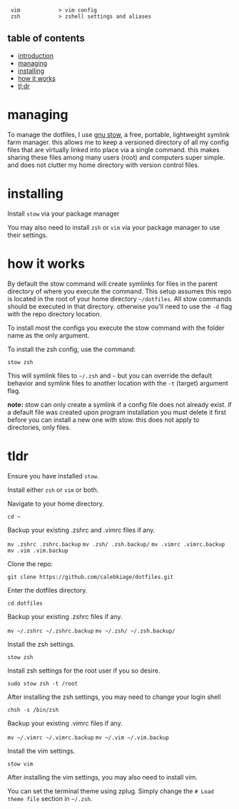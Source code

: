 ```
 vim            > vim config
 zsh            > zshell settings and aliases
```
## table of contents

 - [introduction](#dotfiles)
 - [managing](#managing)
 - [installing](#installing)
 - [how it works](#how-it-works)
 - [tl;dr](#tldr)

# managing
To manage the dotfiles, I use [gnu stow](http://www.gnu.org/software/stow/), a free, portable, lightweight symlink farm manager. this allows me to keep a versioned directory of all my config files that are virtually linked into place via a single command. this makes sharing these files among many users (root) and computers super simple. and does not clutter my home directory with version control files.

# installing

Install `stow` via your package manager

You may also need to install `zsh` or `vim` via your package manager to use their settings.

# how it works
By default the stow command will create symlinks for files in the parent directory of where you execute the command. This setup assumes this repo is located in the root of your home directory `~/dotfiles`. All stow commands should be executed in that directory. otherwise you'll need to use the `-d` flag with the repo directory location.

To install most the configs you execute the stow command with the folder name as the only argument. 

To install the zsh config, use the command:

`stow zsh`

This will symlink files to `~/.zsh` and `~` but you can override the default behavior and symlink files to another location with the `-t` (target) argument flag.

**note:** stow can only create a symlink if a config file does not already exist. if a default file was created upon program installation you must delete it first before you can install a new one with stow. this does not apply to directories, only files.

# tldr

Ensure you have installed `stow`.

Install either `zsh` or `vim` or both.

Navigate to your home directory.

`cd ~`

Backup your existing .zshrc and .vimrc files if any.

`mv .zshrc .zshrc.backup`
`mv .zsh/ .zsh.backup/`
`mv .vimrc .vimrc.backup`
`mv .vim .vim.backup`

Clone the repo:

`git clone https://github.com/calebkiage/dotfiles.git`

Enter the dotfiles directory.

`cd dotfiles`

Backup your existing .zshrc files if any.

`mv ~/.zshrc ~/.zshrc.backup`
`mv ~/.zsh/ ~/.zsh.backup/`

Install the zsh settings.

`stow zsh`

Install zsh settings for the root user if you so desire.

`sudo stow zsh -t /root`

After installing the zsh settings, you may need to change your login shell

`chsh -s /bin/zsh`

Backup your existing .vimrc files if any.

`mv ~/.vimrc ~/.vimrc.backup`
`mv ~/.vim ~/.vim.backup`

Install the vim settings.

`stow vim`

After installing the vim settings, you may also need to install vim.

You can set the terminal theme using zplug. Simply change the `# Load theme file` section in `~/.zsh`.
